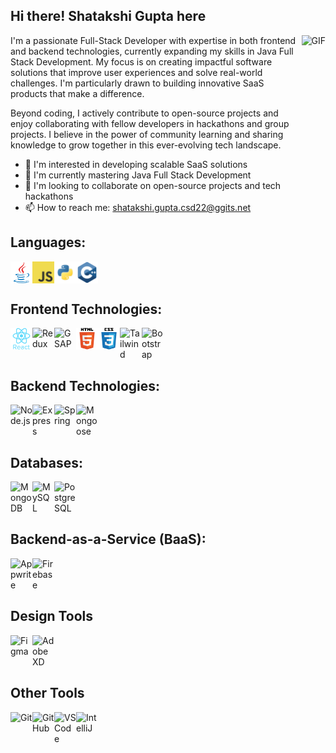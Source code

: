 ## Hi there! Shatakshi Gupta here

<img align="right" height="270px" alt="GIF" src="https://media.giphy.com/media/CVtNe84hhYF9u/giphy.gif" />

I'm a passionate Full-Stack Developer with expertise in both frontend and backend technologies, currently expanding my skills in Java Full Stack Development. My focus is on creating impactful software solutions that improve user experiences and solve real-world challenges. I'm particularly drawn to building innovative SaaS products that make a difference.

Beyond coding, I actively contribute to open-source projects and enjoy collaborating with fellow developers in hackathons and group projects. I believe in the power of community learning and sharing knowledge to grow together in this ever-evolving tech landscape.

- 👀 I'm interested in developing scalable SaaS solutions
- 🌱 I'm currently mastering Java Full Stack Development
- 💞️ I'm looking to collaborate on open-source projects and tech hackathons
- 📫 How to reach me: shatakshi.gupta.csd22@ggits.net

## Languages: 

<img align="left" alt="Java" width="35px" src="https://raw.githubusercontent.com/devicons/devicon/master/icons/java/java-original.svg" />
<img align="left" alt="JavaScript" width="35px" src="https://raw.githubusercontent.com/github/explore/80688e429a7d4ef2fca1e82350fe8e3517d3494d/topics/javascript/javascript.png" />
<img align="left" alt="Python" width="35px" src="https://raw.githubusercontent.com/github/explore/80688e429a7d4ef2fca1e82350fe8e3517d3494d/topics/python/python.png" />
<img align="left" alt="C++" width="35px" src="https://raw.githubusercontent.com/github/explore/80688e429a7d4ef2fca1e82350fe8e3517d3494d/topics/cpp/cpp.png" />

<br clear="left" />

## Frontend Technologies:

<img align="left" alt="React" width="35px" src="https://raw.githubusercontent.com/devicons/devicon/master/icons/react/react-original-wordmark.svg" />
<img align="left" alt="Redux" width="35px" src="https://raw.githubusercontent.com/reduxjs/redux/master/logo/logo.png" />
<img align="left" alt="GSAP" width="35px" src="https://gsap.com/community/uploads/monthly_2020_03/tweenmax.thumb.png.c849c5b56c6752e3f2276b82ee702625.png" />
<img align="left" alt="HTML5" width="35px" src="https://raw.githubusercontent.com/devicons/devicon/master/icons/html5/html5-original-wordmark.svg" />
<img align="left" alt="CSS3" width="35px" src="https://raw.githubusercontent.com/devicons/devicon/master/icons/css3/css3-original-wordmark.svg" />
<img align="left" alt="Tailwind" width="35px" src="https://camo.githubusercontent.com/52643e404ca1a1d90beb0095ebddda4b16b8c30dfcfeb5d42355a2df037c7c8e/68747470733a2f2f7777772e766563746f726c6f676f2e7a6f6e652f6c6f676f732f7461696c77696e646373732f7461696c77696e646373732d69636f6e2e737667" />
<img align="left" alt="Bootstrap" width="35px" src="https://icon.icepanel.io/Technology/svg/Bootstrap.svg" />

<br clear="left" />

## Backend Technologies:

<img align="left" alt="Node.js" width="35px" src="https://nodejs.org/static/logos/nodejsStackedLight.svg" />
<img align="left" alt="Express" width="35px" src="https://icon.icepanel.io/Technology/png-shadow-512/Express.png" />
<img align="left" alt="Spring" width="35px" src="https://www.vectorlogo.zone/logos/springio/springio-icon.svg" />
<img align="left" alt="Mongoose" width="35px" src="https://mongoosejs.com/docs/images/mongoose5_62x30_transparent.png" />

<br clear="left" />

## Databases:
<img align="left" alt="MongoDB" width="35px" src="https://icon.icepanel.io/Technology/svg/MongoDB.svg" />
<img align="left" alt="MySQL" width="35px" src="https://icon.icepanel.io/Technology/svg/MySQL.svg" />
<img align="left" alt="PostgreSQL" width="35px" src="https://www.vectorlogo.zone/logos/postgresql/postgresql-icon.svg" />

<br clear="left" />

## Backend-as-a-Service (BaaS):
<img align="left" alt="Appwrite" width="35px" src="https://icon.icepanel.io/Technology/svg/Appwrite.svg" />
<img align="left" alt="Firebase" width="35px" src="https://icon.icepanel.io/Technology/svg/Firebase.svg" />

<br clear="left"/>

## Design Tools
<img align="left" alt="Figma" width="35px" src="https://icon.icepanel.io/Technology/svg/Figma.svg" />
<img align="left" alt="Adobe XD" width="35px" src="https://icon.icepanel.io/Technology/svg/Adobe-XD.svg" />

<br clear="left" />

## Other Tools
<img align="left" alt="Git" width="35px" src="https://icon.icepanel.io/Technology/svg/Git.svg" />
<img align="left" alt="GitHub" width="35px" src="https://icon.icepanel.io/Technology/png-shadow-512/GitHub.png" />
<img align="left" alt="VS Code" width="35px" src="https://icon.icepanel.io/Technology/svg/Visual-Studio-Code-%28VS-Code%29.svg" />
<img align="left" alt="IntelliJ" width="35px" src="https://www.vectorlogo.zone/logos/jetbrains/jetbrains-icon.svg" />
